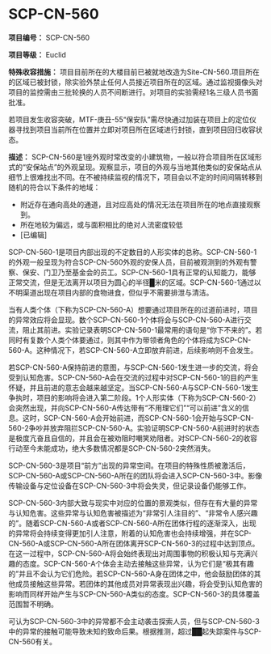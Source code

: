 # SCP-CN-560

**项目编号：** SCP-CN-560

**项目等级：** Euclid

**特殊收容措施：** 项目目前所在的大楼目前已被就地改造为Site-CN-560.项目所在的区域已被封锁，除实验外禁止任何人员接近项目所在的区域。通过监视摄像头对项目的监控需由三批轮换的人员不间断进行。对项目的实验需经1名三级人员书面批准。

若项目发生收容突破，MTF-庚丑-55“保安队”需尽快通过加装在项目上的定位仪器寻找到项目当前所在位置并立即对项目所在区域进行封锁，直到项目回归收容状态。


**描述：** SCP-CN-560是1座外观时常改变的小建筑物，一般以符合项目所在区域形式的“安保站点”的外观呈现。观察显示，项目的外观与当地其他类似的安保站点从细节上很难找出不同。在不被持续监视的情况下，项目会以不定的时间间隔转移到随机的符合以下条件的地域：

- 附近存在通向高处的通道，且对应高处的情况无法在项目所在的地点直接观察到。
- 所在地较为偏远，或与面积相比的绝对人流密度较低
- [已编辑]

SCP-CN-560-1是项目内部出现的不定数目的人形实体的总称。SCP-CN-560-1的外观一般呈现为符合SCP-CN-560外观的安保人员，目前被观测到的外观有警察、保安、门卫乃至基金会的员工。SCP-CN-560-1具有正常的认知能力，能够正常交流，但是无法离开以项目为圆心的半径█米的区域。SCP-CN-560-1通过以不明渠道出现在项目内部的食物进食，但似乎不需要排泄与清洁。

当有人类个体（下称为SCP-CN-560-A）想要通过项目所在的过道前进时，项目的异常效应将会显现。数个SCP-CN-560-1个体将会与SCP-CN-560-A进行交流，阻止其前进。实验记录表明SCP-CN-560-1最常用的语句是“你下不来的”。若同时有复数个人类个体要通过，则其中作为带领者角色的个体将成为SCP-CN-560-A。这种情况下，若SCP-CN-560-A立即放弃前进，后续影响则不会发生。

若SCP-CN-560-A保持前进的意图，与SCP-CN-560-1发生进一步的交流，将会受到认知危害。SCP-CN-560-A会在交流的过程中对SCP-CN-560-1的目的产生怀疑，并且前进的意志会越来越坚定。当SCP-CN-560-A与SCP-CN-560-1发生争执时，项目的影响将会进入第二阶段。1个人形实体（下称为SCP-CN-560-2）会突然出现，并向SCP-CN-560-A传达带有“不用理它们”“可以前进”含义的信息。这时，SCP-CN-560-A会开始前进，而SCP-CN-560-1会开始与SCP-CN-560-2争吵并放弃阻拦SCP-CN-560-A。实验证明SCP-CN-560-A前进时的状态是极度亢奋且自信的，并且会在被劝阻时嘲笑劝阻者。对SCP-CN-560-2的收容行动至今未能成功，绝大多数情况都是SCP-CN-560-2突然消失。

SCP-CN-560-3是项目“前方”出现的异常空间。在项目的特殊性质被激活后，SCP-CN-560-A或SCP-CN-560-A所在的团队将会进入SCP-CN-560-3中。影像传输设备与定位设备在SCP-CN-560-3中将会失灵，但记录设备仍能够工作。

SCP-CN-560-3内部大致与现实中对应的位置的景观类似，但存在有大量的异常与认知危害。这些异常与认知危害被描述为“非常引人注目的”、“非常令人感兴趣的”。随着SCP-CN-560-A或者SCP-CN-560-A所在团体行程的逐渐深入，出现的异常将会持续变得更加引人注意，附着的认知危害也会持续增强，并在SCP-CN-560-A或SCP-CN-560-A所在团体离开SCP-CN-560-3的过程中达到顶点。在这一过程中，SCP-CN-560-A将会始终表现出对周围事物的积极认知与充满兴趣的态度。SCP-CN-560-A个体会主动去接触这些异常，认为它们是“极其有趣的”并且不会认为它们危险。若SCP-CN-560-A身在团体之中，他会鼓励团体的其他成员接触这些异常。若团体的其他成员对异常表现出兴趣，将会受到认知危害的影响而同样开始产生与SCP-CN-560-A类似的态度。SCP-CN-560-3的具体覆盖范围暂不明确。

可认为SCP-CN-560-3中的异常都不会主动袭击探索人员，但与SCP-CN-560-3中的异常的接触可能导致未知的致命后果。根据推测，超过██起失踪案件与SCP-CN-560有关。









